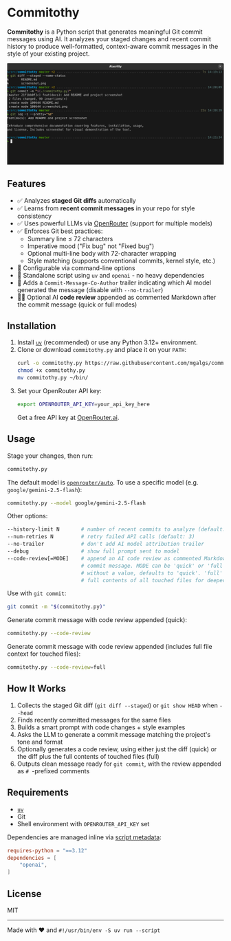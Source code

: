 # Commitothy

**Commitothy** is a Python script that generates meaningful Git commit
messages using AI. It analyzes your staged changes and recent commit
history to produce well-formatted, context-aware commit messages in the
style of your existing project.

![screenshot](screenshot.png)

## Features

- ✅ Analyzes **staged Git diffs** automatically
- ✅ Learns from **recent commit messages** in your repo for style consistency
- ✅ Uses powerful LLMs via [OpenRouter](https://openrouter.ai) (support for multiple models)
- ✅ Enforces Git best practices:
  - Summary line ≤ 72 characters
  - Imperative mood ("Fix bug" not "Fixed bug")
  - Optional multi-line body with 72-character wrapping
  - Style matching (supports conventional commits, kernel style, etc.)
- 🔧 Configurable via command-line options
- 🐍 Standalone script using `uv` and `openai` - no heavy dependencies
- 💬 Adds a `Commit-Message-Co-Author` trailer indicating which AI model
  generated the message (disable with `--no-trailer`)
- 🧑‍⚖️ Optional AI **code review** appended as commented Markdown after the commit message
  (quick or full modes)

## Installation

1. Install [`uv`](https://github.com/astral-sh/uv) (recommended) or use any
   Python 3.12+ environment.
2. Clone or download `commitothy.py` and place it on your `PATH`:
   ```bash
   curl -o commitothy.py https://raw.githubusercontent.com/mgalgs/commitothy/main/commitothy.py
   chmod +x commitothy.py
   mv commitothy.py ~/bin/
   ```
3. Set your OpenRouter API key:
   ```bash
   export OPENROUTER_API_KEY=your_api_key_here
   ```
   Get a free API key at [OpenRouter.ai](https://openrouter.ai/keys).

## Usage

Stage your changes, then run:

```bash
commitothy.py
```

The default model is
[`openrouter/auto`](https://openrouter.ai/openrouter/auto). To use a
specific model (e.g. `google/gemini-2.5-flash`):

```bash
commitothy.py --model google/gemini-2.5-flash
```

Other options:
```bash
--history-limit N       # number of recent commits to analyze (default: 20)
--num-retries N         # retry failed API calls (default: 3)
--no-trailer            # don't add AI model attribution trailer
--debug                 # show full prompt sent to model
--code-review[=MODE]    # append an AI code review as commented Markdown after the
                        # commit message. MODE can be 'quick' or 'full'. If provided
                        # without a value, defaults to 'quick'. 'full' will include the
                        # full contents of all touched files for deeper context.
```

Use with `git commit`:
```bash
git commit -m "$(commitothy.py)"
```

Generate commit message with code review appended (quick):
```bash
commitothy.py --code-review
```

Generate commit message with code review appended (includes full file context for touched files):
```bash
commitothy.py --code-review=full
```

## How It Works

1. Collects the staged Git diff (`git diff --staged`) or `git show HEAD` when
   `--head`
2. Finds recently committed messages for the same files
3. Builds a smart prompt with code changes + style examples
4. Asks the LLM to generate a commit message matching the project's tone and format
5. Optionally generates a code review, using either just the diff (quick) or the diff
   plus the full contents of touched files (full)
6. Outputs clean message ready for `git commit`, with the review appended as `# `-prefixed comments

## Requirements

- [`uv`](https://github.com/astral-sh/uv)
- Git
- Shell environment with `OPENROUTER_API_KEY` set

Dependencies are managed inline via [script metadata](https://packaging.python.org/en/latest/specifications/inline-script-metadata/):
```toml
requires-python = "==3.12"
dependencies = [
    "openai",
]
```

## License

MIT

---

Made with ❤️ and `#!/usr/bin/env -S uv run --script`
